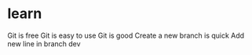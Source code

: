 # learn
Git is free
Git is easy to use
Git is good
Create a new branch is quick
Add new line in branch dev
